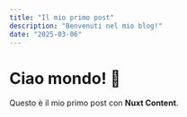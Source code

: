 ```yaml
---
title: "Il mio primo post"
description: "Benvenuti nel mio blog!"
date: "2025-03-06"
---
```


# Ciao mondo! 👋
Questo è il mio primo post con **Nuxt Content**.
